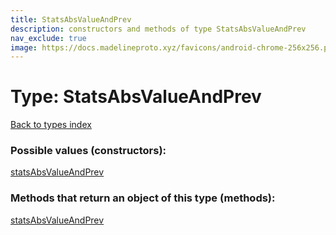 ```yaml
---
title: StatsAbsValueAndPrev
description: constructors and methods of type StatsAbsValueAndPrev
nav_exclude: true
image: https://docs.madelineproto.xyz/favicons/android-chrome-256x256.png
---
```

# Type: StatsAbsValueAndPrev
[Back to types index](index.md)



### Possible values (constructors):

[statsAbsValueAndPrev](../constructors/statsAbsValueAndPrev.md)  



### Methods that return an object of this type (methods):



[statsAbsValueAndPrev](../constructors/statsAbsValueAndPrev.md)  

